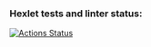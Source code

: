 ### Hexlet tests and linter status:
[![Actions Status](https://github.com/Lepler/frontend-project-44/workflows/hexlet-check/badge.svg)](https://github.com/Lepler/frontend-project-44/actions)